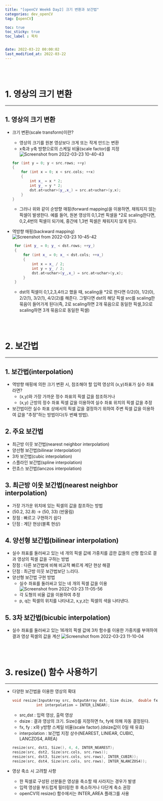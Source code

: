 ```yaml
---
title: "[openCV Week6 Day2] 크기 변환과 보간법"
categories: dev_openCV
tag: [openCV]

toc: true
toc_sticky: true
toc_label : 목차


date: 2022-03-22 00:00:02
last_modified_at: 2022-03-22
---
```

<br>
<br>

# 1. 영상의 크기 변환
---
## 1. 영상의 크기 변환
* 크기 변환(scale transform)이란?
    - 영상의 크기를 원본 영상보다 크게 또는 작게 만드는 변환
    - x축과 y축 방향으로의 스케일 비율(scale factor)를 지정
     ![Screenshot from 2022-03-23 10-40-43](https://user-images.githubusercontent.com/58837749/159604972-169ef6b8-6a5e-4779-96fc-f67a822c45ab.png)

     ```cpp
     for (int y = 0; y < src.rows; ++y)
     {
         for (int x = 0; x < src.cols; ++x)
         {
             int x_ = x * 2;
             int y_ = y * 2;
             dst.at<uchar>(y_,x_) = src.at<uchar>(y,x);
         }
     }
     ```
    
    - 그러나 위와 같이 순방향 매핑(forward mapping)을 이용하면, 채워지지 않는 픽셀이 발생한다. 예를 들어, 원본 영상의 0,1,2번 픽셀을 *2로 scaling한다면, 0,2,4번의 픽셀이 되기에, 중간에 1,3번 픽셀은 채워지지 않게 된다.

* 역방향 매핑(backward mapping) <br>
     ![Screenshot from 2022-03-23 10-45-42](https://user-images.githubusercontent.com/58837749/159605393-73fda970-e062-4fd9-8418-33bb28169c03.png)

    ```cpp
     for (int y_ = 0; y_ < dst.rows; ++y_)
     {
         for (int x_ = 0; x_ < dst.cols; ++x_)
         {
             int x = x_ / 2;
             int y = y_ / 2;
             dst.at<uchar>(y_,x_) = src.at<uchar>(y,x);
         }
     }
     ```
    
    - dst의 픽셀이 0,1,2,3,4라고 했을 때, scaling을 *2로 한다면 0/2(0), 1/2(0), 2/2(1), 3/2(1), 4/2(2)를 해준다. 그렇다면 dst의 해당 픽셀 src를 scaling한 묶음이 들어가게 된다(즉, 2로 scaling하면 2개 묶음으로 동일한 픽셀,3으로 scaling하면 3개 묶음으로 동일한 픽셀)
 
<br>
<br>

# 2. 보간법
---
## 1. 보간법(interpolation)
* 역방향 매핑에 의한 크기 변환 시, 참조해야 할 입력 영상의 (x,y)좌표가 실수 좌표라면?
    - (x,y)와 가장 가까운 정수 좌표의 픽셀 값을 참조하거나
    - (x,y) 근방의 정수 좌표 픽셀 값을 이용하여 실수 좌표 위치의 픽셀 값을 추정 
* 보간법이란 실수 좌표 상에서의 픽셀 값을 결정하기 위하여 주변 픽셀 값을 이용하여 값을 "추정"하는 방법이다(두 번째 방법).


## 2. 주요 보간법
* 최근방 이웃 보간법(nearest neighbor interpolation)
* 양선형 보간법(bilinear interpolation)
* 3차 보간법(cubic interpolation)
* 스플라인 보간법(spline interpolation)
* 란쵸스 보간법(lanczos interpolation)


## 3. 최근방 이웃 보간법(nearest neighbor interpolation)
* 가장 가가운 위치에 있는 픽셀의 값을 참조하는 방법
* (50.2, 32.8) → (50, 33) (반올림)
* 장점 : 빠르고 구현하기 쉽다
* 단점 : 계단 현상(블록 현상)


## 4. 양선형 보간법(bilinear interpolation)
* 실수 좌표를 둘러싸고 있는 네 개의 픽셀 값에 가중치를 곱한 값들의 선형 합으로 결과 영상의 픽셀 값을 구하는 방법
* 장점 : 다른 보간법에 비해 비교적 빠르게 계단 현상 해결
* 단점 : 최근방 이웃 보간법보단 느리다.
* 양선형 보간법 구현 방법
    - 실수 좌표를 둘러싸고 있는 네 개의 픽셀 값을 이용
     ![Screenshot from 2022-03-23 11-05-56](https://user-images.githubusercontent.com/58837749/159608602-f25c0738-f6fa-4ddf-9321-3192c4d142ee.png)
    - 각 도형의 비율 값을 이용하여 추정
    - p, q는 픽셀의 위치를 나타내고, x,y,z는 픽셀의 색을 나타낸다.


## 5. 3차 보간법(bicubic interpolation)
* 실수 좌표를 둘러싸고 있는 16개의 픽셀 값에 3차 함수를 이용한 가중치를 부여하여 결과 영상 픽셀의 값을 계산
 ![Screenshot from 2022-03-23 11-10-04](https://user-images.githubusercontent.com/58837749/159609596-a0cbeedc-0ef4-4115-a387-4040433313ed.png)

<br>
<br>

# 3. resize() 함수 사용하기
---
* 다양한 보간법을 이용한 영상의 확대
     ```cpp
     void resize(InputArray src, OutputArray dst, Size dsize,  double fx = 0, double fy = 0, 
                int interpolation = INTER_LINEAR);
     ```
    - src,dst : 입력 영상, 출력 영상
    - dsize : 결과 영상의 크기. Size()를 지정하면 fx, fy에 의해 자동 결정된다.
    - fx, fy : x와 y방향 스케일 비율(scale factor).(dsize값이 0일 때 유효)
    - interpolation : 보간법 지정 상수(NEAREST, LINIEAR, CUBIC, LANCZOS4, AREA)
 
     ```cpp
     resize(src, dst1, Size(), 4, 4, INTER_NEAREST);
     resize(src, dst2, Size(src.cols, src.rows));
     resize(src, dst3, Size(src.cols, src.rows), INTER_CUBIR));
     resize(src, dst4, Size(src.cols, src.rows), INTER_NLANCZOS4));
     ```
* 영상 축소 시 고려할 사항
    - 한 픽셀로 구성된 선분들은 영상을 축소할 때 사라지는 경우가 발생
    - 입력 영상을 부드럽게 필터링한 후 축소하거나 다단계 축소 권장
    - openCV의 resize() 함수에서는 INTER_AREA 플래그를 사용


